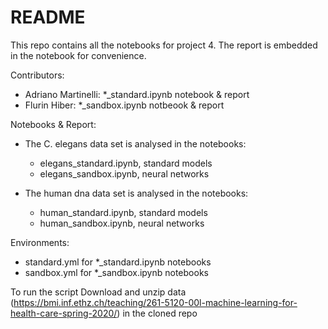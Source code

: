 # README

This repo contains all the notebooks for project 4. The report is embedded in the notebook for convenience.

Contributors:
 - Adriano Martinelli: *_standard.ipynb notebook & report
 - Flurin Hiber: *_sandbox.ipynb notbeook & report


Notebooks & Report:
 - The C. elegans data set is analysed in the notebooks:
   - elegans_standard.ipynb, standard models
   - elegans_sandbox.ipynb, neural networks 
   
 - The human dna data set is analysed in the notebooks:
   - human_standard.ipynb, standard models
   - human_sandbox.ipynb, neural networks 

Environments:
 - standard.yml for *_standard.ipynb notebooks
 - sandbox.yml for *_sandbox.ipynb notebooks

To run the script
Download and unzip data (https://bmi.inf.ethz.ch/teaching/261-5120-00l-machine-learning-for-health-care-spring-2020/) in the cloned repo
